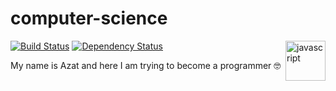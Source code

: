 # computer-science
<img src="https://cloud.githubusercontent.com/assets/5698350/21073330/1b954a3a-beec-11e6-92dc-6f5228344127.png" alt="javascript" width="64px" align="right">

[![Build Status](https://travis-ci.org/azat-io/computer-science.svg?branch=master)](https://travis-ci.org/azat-io/computer-science)
[![Dependency Status](https://gemnasium.com/badges/github.com/azat-io/computer-science.svg)](https://gemnasium.com/github.com/azat-io/computer-science)

My name is Azat and here I am trying to become a programmer :nerd_face:
